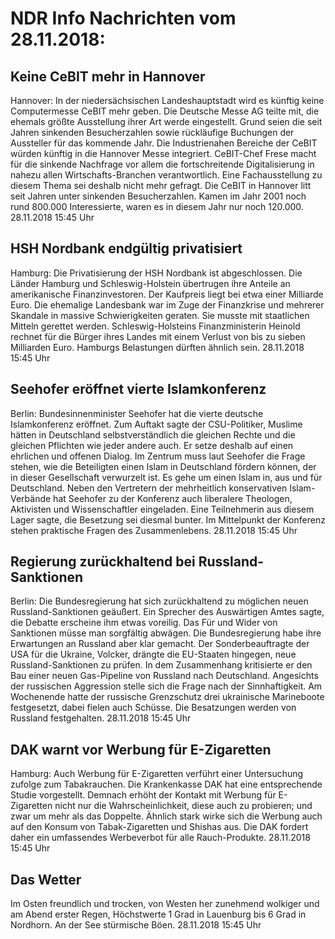 # NDR Info Nachrichten vom 28.11.2018:


## Keine CeBIT mehr in Hannover
Hannover: In der niedersächsischen Landeshauptstadt wird es künftig keine Computermesse CeBIT mehr geben. Die Deutsche Messe AG teilte mit, die ehemals größte Ausstellung ihrer Art werde eingestellt. Grund seien die seit Jahren sinkenden Besucherzahlen sowie rückläufige Buchungen der Aussteller für das kommende Jahr. Die Industrienahen Bereiche der CeBIT würden künftig in die Hannover Messe integriert. CeBIT-Chef Frese macht für die sinkende Nachfrage vor allem die fortschreitende Digitalisierung in nahezu allen Wirtschafts-Branchen verantwortlich. Eine Fachausstellung zu diesem Thema sei deshalb nicht mehr gefragt. Die CeBIT in Hannover litt seit Jahren unter sinkenden Besucherzahlen. Kamen im Jahr 2001 noch rund 800.000 Interessierte, waren es in diesem Jahr nur noch 120.000. 28.11.2018 15:45 Uhr 

## HSH Nordbank endgültig privatisiert
Hamburg:	Die Privatisierung der HSH Nordbank ist abgeschlossen. Die Länder Hamburg und Schleswig-Holstein übertrugen ihre Anteile an amerikanische Finanzinvestoren. Der Kaufpreis liegt bei etwa einer Milliarde Euro. Die ehemalige Landesbank war im Zuge der Finanzkrise und mehrerer Skandale in massive Schwierigkeiten geraten. Sie musste mit staatlichen Mitteln gerettet werden. Schleswig-Holsteins Finanzministerin Heinold rechnet für die Bürger ihres Landes mit einem Verlust von bis zu sieben Milliarden Euro. Hamburgs Belastungen dürften ähnlich sein. 28.11.2018 15:45 Uhr 

## Seehofer eröffnet vierte Islamkonferenz
Berlin:	Bundesinnenminister Seehofer hat die vierte deutsche Islamkonferenz eröffnet. Zum Auftakt sagte der CSU-Politiker, Muslime hätten in Deutschland selbstverständlich die gleichen Rechte und die gleichen Pflichten wie jeder andere auch. Er setze deshalb auf einen ehrlichen und offenen Dialog. Im Zentrum muss laut Seehofer die Frage stehen, wie die Beteiligten einen Islam in Deutschland fördern können, der in dieser Gesellschaft verwurzelt ist. Es gehe um einen Islam in, aus und für Deutschland. Neben den Vertretern der mehrheitlich konservativen Islam-Verbände hat Seehofer zu der Konferenz auch liberalere Theologen, Aktivisten und Wissenschaftler eingeladen. Eine Teilnehmerin aus diesem Lager sagte, die Besetzung sei diesmal bunter. Im Mittelpunkt der Konferenz stehen praktische Fragen des Zusammenlebens. 28.11.2018 15:45 Uhr 

## Regierung zurückhaltend bei Russland-Sanktionen
Berlin:	Die Bundesregierung hat sich zurückhaltend zu möglichen neuen Russland-Sanktionen geäußert. Ein Sprecher des Auswärtigen Amtes sagte, die Debatte erscheine ihm etwas voreilig. Das Für und Wider von Sanktionen müsse man sorgfältig abwägen. Die Bundesregierung habe ihre Erwartungen an Russland aber klar gemacht. Der Sonderbeauftragte der USA für die Ukraine, Volcker, drängte die EU-Staaten hingegen, neue Russland-Sanktionen zu prüfen. In dem Zusammenhang kritisierte er den Bau einer neuen Gas-Pipeline von Russland nach Deutschland. Angesichts der russischen Aggression stelle sich die Frage nach der Sinnhaftigkeit. Am Wochenende hatte der russische Grenzschutz drei ukrainische Marineboote festgesetzt, dabei fielen auch Schüsse. Die Besatzungen werden von Russland festgehalten. 28.11.2018 15:45 Uhr 

## DAK warnt vor Werbung für E-Zigaretten
Hamburg:	Auch Werbung für E-Zigaretten verführt einer Untersuchung zufolge zum Tabakrauchen. Die Krankenkasse DAK hat eine entsprechende Studie vorgestellt. Demnach erhöht der Kontakt mit Werbung für E-Zigaretten nicht nur die Wahrscheinlichkeit, diese auch zu probieren; und zwar um mehr als das Doppelte. Ähnlich stark wirke sich die Werbung auch auf den Konsum von Tabak-Zigaretten und Shishas aus. Die DAK fordert daher ein umfassendes Werbeverbot für alle Rauch-Produkte. 28.11.2018 15:45 Uhr 

## Das Wetter
Im Osten freundlich und trocken, von Westen her zunehmend wolkiger und am Abend erster Regen, Höchstwerte 1 Grad in Lauenburg bis 6 Grad in Nordhorn. An der See stürmische Böen. 28.11.2018 15:45 Uhr 
